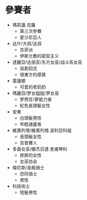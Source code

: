 # 參賽者
+ 瑪莉蓮.克羅
    + 第三次參賽
    + 愛沙尼亞人
+ 达什/大叔/达叔
    + 苏菲派
    + 伊斯兰教的密契主义
+ 達麗亞/达丽亚/东方女巫/战斗系女巫
    + 自創招式
    + 很東方的感覺
+ 葉蓮娜
    + 可爱的老奶奶
+ 瑪麗亞/梦女姐姐/梦女巫
    + 梦预言/夢能力者
    + 紅色長頭髮女性
+ 安東
    + 白頭髮男性
    + 年輕通靈者 
+ 維奧列塔/維奧列塔.波利亞科娃
    + 長頭髮女性
    + 吉普賽人
+ 多面女巫/娜杰日達.舍甫琴科
    + 胖胖的女性
    + 女巫协会
+ 傑尼斯/圣殿骑士
    + 恐同骑士
    + 男性
+ 科技術士
    + 短髮男性

    
    
